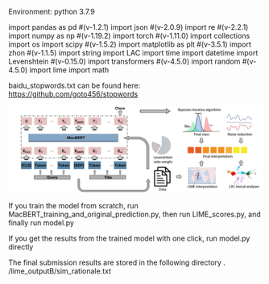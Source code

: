 Environment: python 3.7.9

import pandas as pd #(v-1.2.1)
import json #(v-2.0.9)
import re #(v-2.2.1)
import numpy as np #(v-1.19.2)
import torch #(v-1.11.0)
import collections
import os
import scipy #(v-1.5.2)
import matplotlib as plt #(v-3.5.1)
import zhon #(v-1.1.5)
import string
import LAC
import time
import datetime
import Levenshtein #(v-0.15.0)
import transformers #(v-4.5.0)
import random #(v-4.5.0)
import lime 
import math


baidu_stopwords.txt can be found here: https://github.com/goto456/stopwords

![xingzhi](https://github.com/Mooozer/XingzhiCUP/blob/main/framework.jpg)


If you train the model from scratch, run MacBERT_training_and_original_prediction.py, then run LIME_scores.py, and finally run model.py

If you get the results from the trained model with one click, run model.py directly

The final submission results are stored in the following directory . /lime_outputB/sim_rationale.txt  





